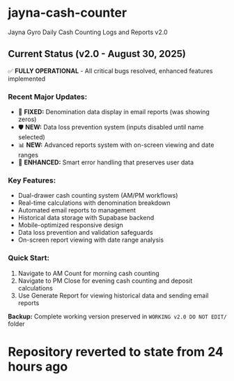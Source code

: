 # jayna-cash-counter
Jayna Gyro Daily Cash Counting Logs and Reports v2.0

## Current Status (v2.0 - August 30, 2025)
✅ **FULLY OPERATIONAL** - All critical bugs resolved, enhanced features implemented

### Recent Major Updates:
- 🔧 **FIXED:** Denomination data display in email reports (was showing zeros)
- 🛡️ **NEW:** Data loss prevention system (inputs disabled until name selected)
- 📊 **NEW:** Advanced reports system with on-screen viewing and date ranges
- 🎯 **ENHANCED:** Smart error handling that preserves user data

### Key Features:
- Dual-drawer cash counting system (AM/PM workflows)
- Real-time calculations with denomination breakdown
- Automated email reports to management
- Historical data storage with Supabase backend
- Mobile-optimized responsive design
- Data loss prevention and validation safeguards
- On-screen report viewing with date range analysis

### Quick Start:
1. Navigate to AM Count for morning cash counting
2. Navigate to PM Close for evening cash counting and deposit calculations
3. Use Generate Report for viewing historical data and sending email reports

**Backup:** Complete working version preserved in `WORKING v2.0 DO NOT EDIT/` folder
# Repository reverted to state from 24 hours ago
